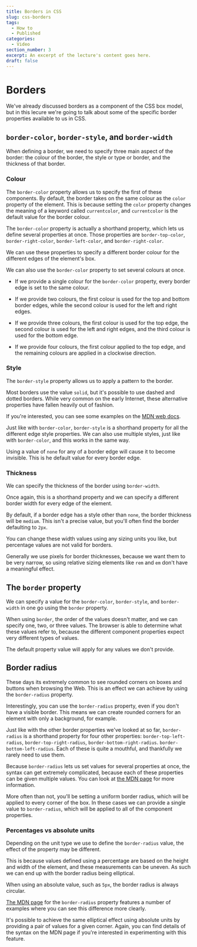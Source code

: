 ```yaml
---
title: Borders in CSS
slug: css-borders
tags:
  - How to
  - Published
categories:
  - Video
section_number: 3
excerpt: An excerpt of the lecture's content goes here.
draft: false
---
```


# Borders

We've already discussed borders as a component of the CSS box model, but in this lecure we're going to talk about some of the specific border properties available to us in CSS.

## `border-color`, `border-style`, and `border-width`

When defining a border, we need to specify three main aspect of the border: the colour of the border, the style or type or border, and the thickness of that border.

### Colour

<!-- TODO: Add code examples for this section -->

The `border-color` property allows us to specify the first of these components. By default, the border takes on the same colour as the `color` property of the element. This is because setting the `color` property changes the meaning of a keyword called `currentcolor`, and `currentcolor` is the default value for the border colour.

The `border-color` property is actually a shorthand property, which lets us define several properties at once. Those properties are `border-top-color`, `border-right-color`, `border-left-color`, and `border-right-color`.

We can use these properties to specify a different border colour for the different edges of the element's box.

We can also use the `border-color` property to set several colours at once.

- If we provide a single colour for the `border-color` property, every border edge is set to the same colour.

- If we provide two colours, the first colour is used for the top and bottom border edges, while the second colour is used for the left and right edges.

- If we provide three colours, the first colour is used for the top edge, the second colour is used for the left and right edges, and the third colour is used for the bottom edge.

- If we provide four colours, the first colour applied to the top edge, and the remaining colours are applied in a clockwise direction.

### Style

The `border-style` property allows us to apply a pattern to the border.

Most borders use the value `solid`, but it's possible to use dashed and dotted borders. While very common on the early Internet, these alternative properties have fallen heavily out of fashion.

If you're interested, you can see some examples on the [MDN web docs](https://developer.mozilla.org/en-US/docs/Web/CSS/border-style).

Just like with `border-color`, `border-style` is a shorthand property for all the different edge style properties. We can also use multiple styles, just like with `border-color`, and this works in the same way.

Using a value of `none` for any of a border edge will cause it to become invisible. This is he default value for every border edge.

### Thickness

We can specify the thickness of the border using `border-width`.

Once again, this is a shorthand property and we can specify a different border width for every edge of the element.

By default, if a border edge has a style other than `none`, the border thickness will be `medium`. This isn't a precise value, but you'll often find the border defaulting to `2px`.

You can change these width values using any sizing units you like, but percentage values are not valid for borders.

Generally we use pixels for border thicknesses, because we want them to be very narrow, so using relative sizing elements like `rem` and `em` don't have a meaningful effect.

## The `border` property

We can specify a value for the `border-color`, `border-style`, and `border-width` in one go using the `border` property.

When using `border`, the order of the values doesn't matter, and we can specify one, two, or three values. The browser is able to determine what these values refer to, because the different component properties expect very different types of values.

The default property value will apply for any values we don't provide.

## Border radius

These days its extremely common to see rounded corners on boxes and buttons when browsing the Web. This is an effect we can achieve by using the `border-radius` property.

Interestingly, you can use the `border-radius` property, even if you don't have a visible border. This means we can create rounded corners for an element with only a background, for example.

Just like with the other border properties we've looked at so far, `border-radius` is a shorthand property for four other properties: `border-top-left-radius`, `border-top-right-radius`, `border-bottom-right-radius`. `border-bottom-left-radius`. Each of these is quite a mouthful, and thankfully we rarely need to use them.

Because `border-radius` lets us set values for several properties at once, the syntax can get extremely complicated, because each of these properties can be given multiple values. You can look at [the MDN page](https://developer.mozilla.org/en-US/docs/Web/CSS/border-radius#Syntax) for more information.

More often than not, you'll be setting a uniform border radius, which will be applied to every corner of the box. In these cases we can provide a single value to `border-radius`, which will be applied to all of the component properties.

### Percentages vs absolute units

Depending on the unit type we use to define the `border-radius` value, the effect of the property may be different.

This is because values defined using a percentage are based on the height and width of the element, and these measurements can be uneven. As such we can end up with the border radius being elliptical.

When using an absolute value, such as `5px`, the border radius is always circular.

[The MDN page](https://developer.mozilla.org/en-US/docs/Web/CSS/border-radius#Examples) for the `border-radius` property features a number of examples where you can see this difference more clearly.

It's possible to achieve the same elliptical effect using absolute units by providing a pair of values for a given corner. Again, you can find details of the syntax on the MDN page if you're interested in experimenting with this feature.
